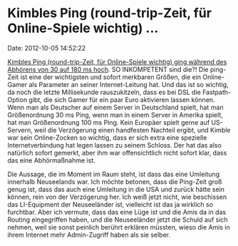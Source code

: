 Kimbles Ping (round-trip-Zeit, für Online-Spiele wichtig) \...
==============================================================

Date: 2012-10-05 14:52:22

[Kimbles Ping (round-trip-Zeit, für Online-Spiele wichtig) ging während
des Abhörens von 30 auf 180 ms
hoch](http://www.nzherald.co.nz/nz/news/article.cfm?c_id=1&objectid=10838484).
SO INKOMPETENT sind die?! Die ping-Zeit ist eine der wichtigsten und
sofort merkbaren Größen, die ein Online-Gamer als Parameter an seiner
Internet-Leitung hat. Und das ist so wichtig, da noch die letzte
Millisekunde rauszukitzeln, dass es bei DSL die Fastpath-Option gibt,
die sich Gamer für ein paar Euro aktivieren lassen können. Wenn man als
Deutscher auf einem Server in Deutschland spielt, hat man Größenordnung
30 ms Ping, wenn man in einem Server in Amerika spielt, hat man
Größenordnung 100 ms Ping. Kein Europäer spielt gerne auf US-Servern,
weil die Verzögerung einen handfesten Nachteil ergibt, und Kimble war
sein Online-Zocken so wichtig, dass er sich extra eine spezielle
Internetverbindung hat legen lassen zu seinem Schloss. Der hat das also
natürlich sofort gemerkt, aber ihm war offensichtlich nicht sofort klar,
dass das eine Abhörmaßnahme ist.

Die Aussage, die im Moment im Raum steht, ist dass das eine Umleitung
innerhalb Neuseelands war. Ich möchte betonen, dass die Ping-Zeit groß
genug ist, dass das auch eine Umleitung in die USA und zurück hätte sein
können, rein von der Verzögerung her. Ich weiß jetzt nicht, wie
beschissen das LI-Equipment der Neuseeländer ist, vielleicht ist das ja
wirklich so furchtbar. Aber ich vermute, dass das eine Lüge ist und die
Amis da in das Routing eingegriffen haben, und die Neuseeländer jetzt
die Schuld auf sich nehmen, weil sie sonst peinlich berührt erklären
müssten, wieso die Amis in ihrem Internet mehr Admin-Zugriff haben als
sie selber.
